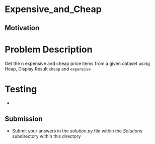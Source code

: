 # Expensive_and_Cheap
## Motivation


# Problem Description
Get the n expensive and cheap price items from a given dataset using Heap, Display Result `cheap` and `expensive`
# Testing
* 

## Submission
* Submit your answers in the *solution.py* file within the *Solutions* subdirectory within this directory